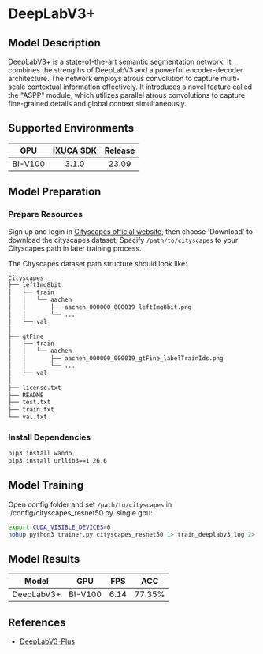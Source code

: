 # DeepLabV3+

## Model Description

DeepLabV3+ is a state-of-the-art semantic segmentation network. It combines the strengths of DeepLabV3 and a powerful
encoder-decoder architecture. The network employs atrous convolution to capture multi-scale contextual information
effectively. It introduces a novel feature called the "ASPP" module, which utilizes parallel atrous convolutions to
capture fine-grained details and global context simultaneously.

## Supported Environments

| GPU    | [IXUCA SDK](https://gitee.com/deep-spark/deepspark#%E5%A4%A9%E6%95%B0%E6%99%BA%E7%AE%97%E8%BD%AF%E4%BB%B6%E6%A0%88-ixuca) | Release |
| :----: | :----: | :----: |
| BI-V100 | 3.1.0     |  23.09  |

## Model Preparation

### Prepare Resources

Sign up and login in [Cityscapes official website](https://www.cityscapes-dataset.com/), then choose 'Download' to
download the cityscapes dataset. Specify `/path/to/cityscapes` to your Cityscapes path in later training process.

The Cityscapes dataset path structure should look like:

```bash
Cityscapes
├── leftImg8bit
│   ├── train
│   │   └── aachen
│   │       ├── aachen_000000_000019_leftImg8bit.png
│   │       └── ...
│   └── val
│
├── gtFine
│   ├── train
│   │   └── aachen
│   │       ├── aachen_000000_000019_gtFine_labelTrainIds.png
│   │       └── ...
│   └── val
│
├── license.txt
├── README
├── test.txt
├── train.txt
└── val.txt
```

### Install Dependencies

```bash
pip3 install wandb
pip3 install urllib3==1.26.6
```

## Model Training

Open config folder and set `/path/to/cityscapes` in ./config/cityscapes_resnet50.py.
single gpu:

```bash
export CUDA_VISIBLE_DEVICES=0
nohup python3 trainer.py cityscapes_resnet50 1> train_deeplabv3.log 2> train_deeplabv3_error.log & tail -f train_deeplabv3.log
```

## Model Results

| Model      | GPU     | FPS  | ACC    |
|------------|---------|------|--------|
| DeepLabV3+ | BI-V100 | 6.14 | 77.35% |

## References

- [DeepLabV3-Plus](https://github.com/lattice-ai/DeepLabV3-Plus)
